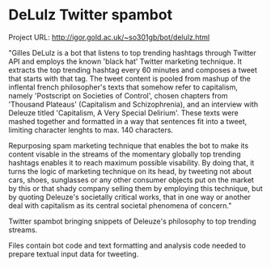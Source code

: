 DeLulz Twitter spambot
=============

Project URL: http://igor.gold.ac.uk/~so301gb/bot/delulz.html 

"Gilles DeLulz is a bot that listens to top trending hashtags through Twitter API and employs the known 'black hat' Twitter marketing technique. It extracts the top trending hashtag every 60 minutes and composes a tweet that starts with that tag. The tweet content is pooled from mashup of the inflental french philosopher's texts that somehow refer to capitalism, namely 'Postscript on Societies of Control', chosen chapters from 'Thousand Plateaus' (Capitalism and Schizophrenia), and an interview with Deleuze titled 'Capitalism, A Very Special Delirium'. These texts were mashed together and formatted in a way that sentences fit into a tweet, limiting character lenghts to max. 140 characters.

Repurposing spam marketing technique that enables the bot to make its content visable in the streams of the momentary globally top trending hashtags enables it to reach maximum possible visability. By doing that, it turns the logic of marketing technique on its head, by tweeting not about cars, shoes, sunglasses or any other consumer objects put on the market by this or that shady company selling them by employing this technique, but by quoting Deleuze's societally critical works, that in one way or another deal with capitalism as its central societal phenomena of concern."

Twitter spambot bringing snippets of Deleuze's philosophy to top trending streams. 

Files contain bot code and text formatting and analysis code needed to prepare textual input data for tweeting. 
